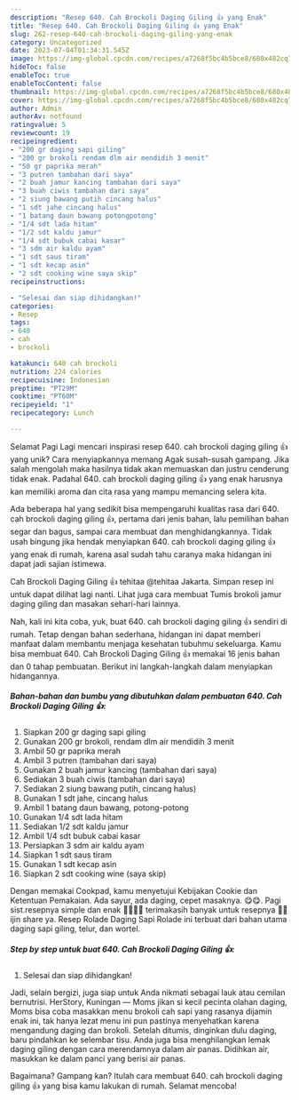 ```yaml
---
description: "Resep 640. Cah Brockoli Daging Giling 👍 yang Enak"
title: "Resep 640. Cah Brockoli Daging Giling 👍 yang Enak"
slug: 262-resep-640-cah-brockoli-daging-giling-yang-enak
category: Uncategorized
date: 2023-07-04T01:34:31.545Z
image: https://img-global.cpcdn.com/recipes/a7268f5bc4b5bce8/680x482cq70/640-cah-brockoli-daging-giling-foto-resep-utama.jpg
hideToc: false
enableToc: true
enableTocContent: false
thumbnail: https://img-global.cpcdn.com/recipes/a7268f5bc4b5bce8/680x482cq70/640-cah-brockoli-daging-giling-foto-resep-utama.jpg
cover: https://img-global.cpcdn.com/recipes/a7268f5bc4b5bce8/680x482cq70/640-cah-brockoli-daging-giling-foto-resep-utama.jpg
author: Admin
authorAv: notfound
ratingvalue: 5
reviewcount: 19
recipeingredient:
- "200 gr daging sapi giling"
- "200 gr brokoli rendam dlm air mendidih 3 menit"
- "50 gr paprika merah"
- "3 putren tambahan dari saya"
- "2 buah jamur kancing tambahan dari saya"
- "3 buah ciwis tambahan dari saya"
- "2 siung bawang putih cincang halus"
- "1 sdt jahe cincang halus"
- "1 batang daun bawang potongpotong"
- "1/4 sdt lada hitam"
- "1/2 sdt kaldu jamur"
- "1/4 sdt bubuk cabai kasar"
- "3 sdm air kaldu ayam"
- "1 sdt saus tiram"
- "1 sdt kecap asin"
- "2 sdt cooking wine saya skip"
recipeinstructions:

- "Selesai dan siap dihidangkan!"
categories:
- Resep
tags:
- 640
- cah
- brockoli

katakunci: 640 cah brockoli 
nutrition: 224 calories
recipecuisine: Indonesian
preptime: "PT29M"
cooktime: "PT60M"
recipeyield: "1"
recipecategory: Lunch

---
```



Selamat Pagi Lagi mencari inspirasi resep 640. cah brockoli daging giling 👍 yang unik? Cara menyiapkannya memang Agak susah-susah gampang. Jika salah mengolah maka hasilnya tidak akan memuaskan dan justru cenderung tidak enak. Padahal 640. cah brockoli daging giling 👍 yang enak harusnya kan memiliki aroma dan cita rasa yang mampu memancing selera kita.


Ada beberapa hal yang sedikit bisa mempengaruhi kualitas rasa dari 640. cah brockoli daging giling 👍, pertama dari jenis bahan, lalu pemilihan bahan segar dan bagus, sampai cara membuat dan menghidangkannya. Tidak usah bingung jika hendak menyiapkan 640. cah brockoli daging giling 👍 yang enak di rumah, karena asal sudah tahu caranya maka hidangan ini dapat jadi sajian istimewa.

Cah Brockoli Daging Giling 👍 tehitaa @tehitaa Jakarta. Simpan resep ini untuk dapat dilihat lagi nanti. Lihat juga cara membuat Tumis brokoli jamur daging giling dan masakan sehari-hari lainnya.


Nah, kali ini kita coba, yuk, buat 640. cah brockoli daging giling 👍 sendiri di rumah. Tetap dengan bahan sederhana, hidangan ini dapat memberi manfaat dalam membantu menjaga kesehatan tubuhmu sekeluarga. Kamu bisa membuat 640. Cah Brockoli Daging Giling 👍 memakai 16 jenis bahan dan 0 tahap pembuatan. Berikut ini langkah-langkah dalam menyiapkan hidangannya.

<!--inarticleads1-->

##### Bahan-bahan dan bumbu yang dibutuhkan dalam pembuatan 640. Cah Brockoli Daging Giling 👍:

1. Siapkan 200 gr daging sapi giling
1. Gunakan 200 gr brokoli, rendam dlm air mendidih 3 menit
1. Ambil 50 gr paprika merah
1. Ambil 3 putren (tambahan dari saya)
1. Gunakan 2 buah jamur kancing (tambahan dari saya)
1. Sediakan 3 buah ciwis (tambahan dari saya)
1. Sediakan 2 siung bawang putih, cincang halus)
1. Gunakan 1 sdt jahe, cincang halus
1. Ambil 1 batang daun bawang, potong-potong
1. Gunakan 1/4 sdt lada hitam
1. Sediakan 1/2 sdt kaldu jamur
1. Ambil 1/4 sdt bubuk cabai kasar
1. Persiapkan 3 sdm air kaldu ayam
1. Siapkan 1 sdt saus tiram
1. Gunakan 1 sdt kecap asin
1. Siapkan 2 sdt cooking wine (saya skip)


Dengan memakai Cookpad, kamu menyetujui Kebijakan Cookie dan Ketentuan Pemakaian. Ada sayur, ada daging, cepet masaknya. 😋😋. Pagi sist.resepnya simple dan enak 👍🏻👍🏻 terimakasih banyak untuk resepnya 🙏🏻 ijin share ya. Resep Rolade Daging Sapi Rolade ini terbuat dari bahan utama daging sapi giling, telur, dan wortel. 

<!--inarticleads2-->

##### Step by step untuk buat 640. Cah Brockoli Daging Giling 👍:


1. Selesai dan siap dihidangkan!

Jadi, selain bergizi, juga siap untuk Anda nikmati sebagai lauk atau cemilan bernutrisi. HerStory, Kuningan — Moms jikan si kecil pecinta olahan daging, Moms bisa coba masakkan menu brokoli cah sapi yang rasanya dijamin enak ini, tak hanya lezat menu ini pun pastinya menyehatkan karena mengandung daging dan brokoli. Setelah ditumis, dinginkan dulu daging, baru pindahkan ke selembar tisu. Anda juga bisa menghilangkan lemak daging giling dengan cara merendamnya dalam air panas. Didihkan air, masukkan ke dalam panci yang berisi air panas. 

Bagaimana? Gampang kan? Itulah cara membuat 640. cah brockoli daging giling 👍 yang bisa kamu lakukan di rumah. Selamat mencoba!
